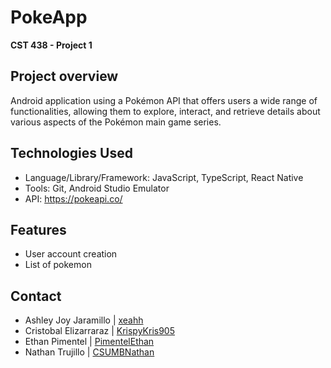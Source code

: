# PokeApp
**CST 438 - Project 1**

## Project overview
Android application using a Pokémon API that offers users a wide range of functionalities, allowing them to explore, interact, and retrieve details about various aspects of the Pokémon main game series.

## Technologies Used
- Language/Library/Framework: JavaScript, TypeScript, React Native
- Tools: Git, Android Studio Emulator
- API: https://pokeapi.co/

## Features
- User account creation
- List of pokemon

## Contact
- Ashley Joy Jaramillo | [xeahh](https://github.com/xeahh)
- Cristobal Elizarraraz | [KrispyKris905](https://github.com/KrispyKris905)
- Ethan Pimentel | [PimentelEthan](https://github.com/PimentelEthan)
- Nathan Trujillo | [CSUMBNathan](https://github.com/CSUMBNathan)
